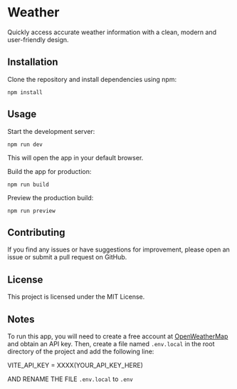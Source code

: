 # Weather

Quickly access accurate weather information with a clean, modern and user-friendly design.

## Installation

Clone the repository and install dependencies using npm:

`npm install`

## Usage

Start the development server:

`npm run dev`

This will open the app in your default browser.

Build the app for production:

`npm run build`

Preview the production build:

`npm run preview`

## Contributing

If you find any issues or have suggestions for improvement, please open an issue or submit a pull request on GitHub.

## License

This project is licensed under the MIT License.

## Notes
To run this app, you will need to create a free account at [OpenWeatherMap](https://openweathermap.org/) and obtain an API key. Then, create a file named `.env.local` in the root directory of the project and add the following line:

VITE_API_KEY = XXXX(YOUR_API_KEY_HERE)

AND RENAME THE FILE `.env.local` to `.env`
